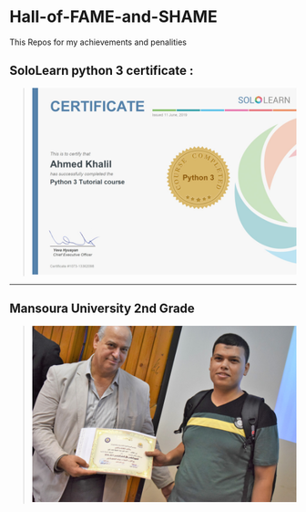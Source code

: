 # Hall-of-FAME-and-SHAME
This Repos for my achievements and penalities 
## SoloLearn python 3 certificate :
 > ![](Cert/cert-1073-13362098.jpg)
---
## Mansoura University 2nd Grade 
 > ![](Cert/DSC_0192.JPG)
